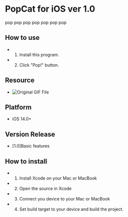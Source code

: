 # PopCat for iOS ver 1.0
pop pop pop pop pop pop pop

## How to use
 - 1. Install this program.
 - 2. Click "Pop!" button.

## Resource
 - ![Original GIF File](https://emoji.gg/emoji/9850_pop_pop_cat)

## Platform
 - iOS 14.0+

 ## Version Release
 - [1.0]Basic features

## How to install
 - 1. Install Xcode on your Mac or MacBook
 - 2. Open the source in Xcode
 - 3. Connect you device to your Mac or MacBook
 - 4. Set build target to your device and build the project.
